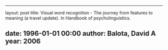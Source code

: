---
layout: post
title: Visual word recognition - The journey from features to meaning (a travel update). In Handbook of psycholinguistics.

date: 1996-01-01 00:00
author: Balota, David A
year: 2006
----